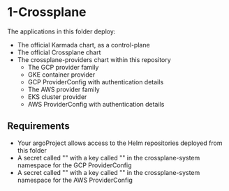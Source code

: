 # 1-Crossplane

The applications in this folder deploy:

- The official Karmada chart, as a control-plane
- The official Crossplane chart
- The crossplane-providers chart within this repository
  - The GCP provider family
  - GKE container provider
  - GCP ProviderConfig with authentication details
  - The AWS provider family
  - EKS cluster provider
  - AWS ProviderConfig with authentication details

## Requirements

- Your argoProject allows access to the Helm repositories deployed from this folder
- A secret called "" with a key called "" in the crossplane-system namespace for the GCP ProviderConfig
- A secret called "" with a key called "" in the crossplane-system namespace for the AWS ProviderConfig
